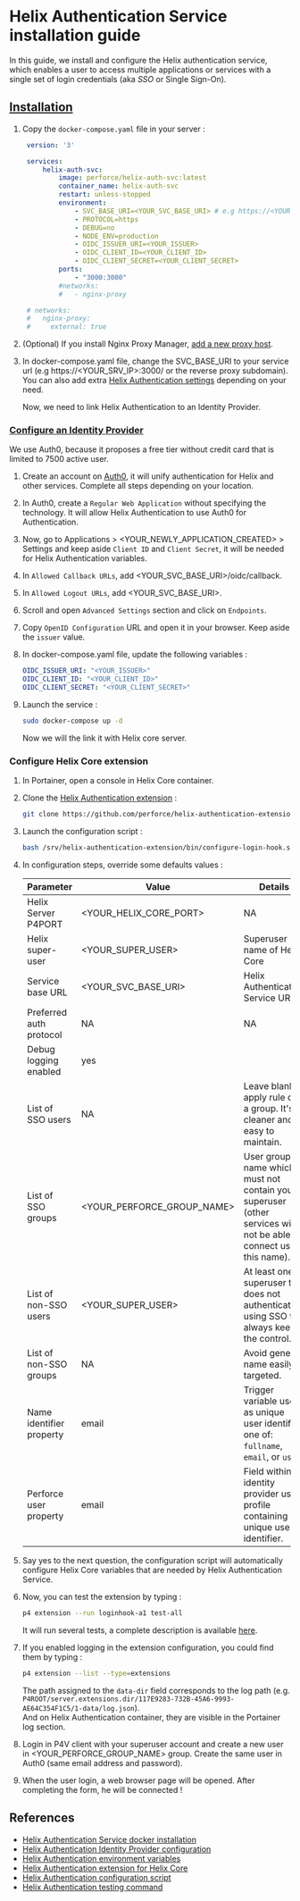 # Helix Authentication Service installation guide

In this guide, we install and configure the Helix authentication service, which enables a user to access multiple applications or services with a single set of login credentials (aka *SSO* or Single Sign-On).

## [Installation](https://hub.docker.com/r/perforce/helix-auth-svc)

1. Copy the `docker-compose.yaml` file in your server :

   ```yaml
    version: '3'

    services:
        helix-auth-svc:
            image: perforce/helix-auth-svc:latest
            container_name: helix-auth-svc
            restart: unless-stopped
            environment:
                - SVC_BASE_URI=<YOUR_SVC_BASE_URI> # e.g https://<YOUR_SRV_IP>:3000/ 
                - PROTOCOL=https
                - DEBUG=no
                - NODE_ENV=production
                - OIDC_ISSUER_URI=<YOUR_ISSUER>
                - OIDC_CLIENT_ID=<YOUR_CLIENT_ID>
                - OIDC_CLIENT_SECRET=<YOUR_CLIENT_SECRET>
            ports:
                - "3000:3000"
            #networks:
            #   - nginx-proxy

    # networks:
    #   nginx-proxy:
    #     external: true
   ```

2. (Optional) If you install Nginx Proxy Manager, [add a new proxy host](install-nginx-proxy-manager.md#add-a-new-proxy-host).

3. In docker-compose.yaml file, change the SVC_BASE_URI to your service url (e.g https://<YOUR_SRV_IP>:3000/ or the reverse proxy subdomain).
   You can also add extra [Helix Authentication settings](https://www.perforce.com/manuals/helix-auth-svc/Content/HAS/configuring-has.html#Configuring_Helix_Authentication_Service) depending on your need.  

   Now, we need to link Helix Authentication to an Identity Provider.

### [Configure an Identity Provider](https://www.perforce.com/manuals/helix-auth-svc/Content/HAS/example-configs.html#Example_Identity_Provider_configurations)

We use Auth0, because it proposes a free tier without credit card that is limited to 7500 active user.

1. Create an account on [Auth0](https://auth0.com/signup?signUpData=%7B%22category%22%3A%22button%22%7D), it will unify authentication for Helix and other services. Complete all steps depending on your location.

2. In Auth0, create a `Regular Web Application` without specifying the technology. It will allow Helix Authentication to use Auth0 for Authentication.

3. Now, go to Applications > <YOUR_NEWLY_APPLICATION_CREATED> > Settings and keep aside `Client ID` and `Client Secret`, it will be needed for Helix Authentication variables.

4. In `Allowed Callback URLs`, add <YOUR_SVC_BASE_URI>/oidc/callback.

5. In `Allowed Logout URLs`, add <YOUR_SVC_BASE_URI>.

6. Scroll and open `Advanced Settings` section and click on `Endpoints`.

7. Copy `OpenID Configuration` URL and open it in your browser. Keep aside the `issuer` value.

8. In docker-compose.yaml file, update the following variables :

    ```yaml
    OIDC_ISSUER_URI: "<YOUR_ISSUER>"
    OIDC_CLIENT_ID: "<YOUR_CLIENT_ID>"
    OIDC_CLIENT_SECRET: "<YOUR_CLIENT_SECRET>"
    ```

9. Launch the service :

    ```bash
    sudo docker-compose up -d
    ```

    Now we will the link it with Helix core server.

### Configure Helix Core extension

1. In Portainer, open a console in Helix Core container.

2. Clone the [Helix Authentication extension](https://github.com/perforce/helix-authentication-extension/tree/main) :

    ```bash
    git clone https://github.com/perforce/helix-authentication-extension.git /srv/helix-authentication-extension
    ```

3. Launch the configuration script :

    ```bash
    bash /srv/helix-authentication-extension/bin/configure-login-hook.sh
    ```

4. In configuration steps, override some defaults values :

   | Parameter                | Value                      | Details                                                                                                             |
   | ------------------------ | -------------------------- | ------------------------------------------------------------------------------------------------------------------- |
   | Helix Server P4PORT      | <YOUR_HELIX_CORE_PORT>     | NA                                                                                                                  |
   | Helix super-user         | <YOUR_SUPER_USER>          | Superuser name of Helix Core                                                                                        |
   | Service base URL         | <YOUR_SVC_BASE_URI>        | Helix Authentication Service URL                                                                                    |
   | Preferred auth protocol  | NA                         | NA                                                                                                                  |
   | Debug logging enabled    | yes                        |                                                                                                                     |
   | List of SSO users        | NA                         | Leave blank to apply rule on a group. It's cleaner and easy to maintain.                                            |
   | List of SSO groups       | <YOUR_PERFORCE_GROUP_NAME> | User group name which must not contain your superuser (other services will not be able to connect using this name). |
   | List of non-SSO users    | <YOUR_SUPER_USER>          | At least one superuser that does not authenticate using SSO to always keep the control.                             |
   | List of non-SSO groups   | NA                         | Avoid generic name easily targeted.                                                                                 |
   | Name identifier property | email                      | Trigger variable used as unique user identifier, one of: `fullname`, `email`, or `user`.                            |
   | Perforce user property   | email                      | Field within identity provider user profile containing unique user identifier.                                      |

5. Say yes to the next question, the configuration script will automatically configure Helix Core variables that are needed by Helix Authentication Service.

6. Now, you can test the extension by typing :

    ```bash
    p4 extension --run loginhook-a1 test-all
    ```

    It will run several tests, a complete description is available [here](https://github.com/perforce/helix-authentication-extension/blob/main/docs/Administrator-Guide.md#testing).

7. If you enabled logging in the extension configuration, you could find them by typing :

    ```bash
    p4 extension --list --type=extensions
    ```

    The path assigned to the `data-dir` field corresponds to the log path (e.g. `P4ROOT/server.extensions.dir/117E9283-732B-45A6-9993-AE64C354F1C5/1-data/log.json`).  
    And on Helix Authentication container, they are visible in the Portainer log section.

8. Login in P4V client with your superuser account and create a new user in <YOUR_PERFORCE_GROUP_NAME> group. Create the same user in Auth0 (same email address and password).

9. When the user login, a web browser page will be opened. After completing the form, he will be connected !

## References

- [Helix Authentication Service docker installation](https://hub.docker.com/r/perforce/helix-auth-svc)
- [Helix Authentication Identity Provider configuration](https://www.perforce.com/manuals/helix-auth-svc/Content/HAS/example-configs.html#Example_Identity_Provider_configurations)
- [Helix Authentication environment variables](https://www.perforce.com/manuals/helix-auth-svc/Content/HAS/configuring-has.html#Configuring_Helix_Authentication_Service)
- [Helix Authentication extension for Helix Core](https://github.com/perforce/helix-authentication-extension/tree/main)
- [Helix Authentication configuration script](https://github.com/perforce/helix-authentication-extension/blob/main/docs/Administrator-Guide.md#configuration-script)
- [Helix Authentication testing command](https://github.com/perforce/helix-authentication-extension/blob/main/docs/Administrator-Guide.md#testing)
